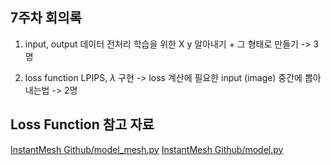 ## 7주차 회의록

1. input, output 데이터 전처리
학습을 위한 X y 알아내기 + 그 형태로 만들기 -> 3명


2. loss function
LPIPS, $\lambda$ 구현 -> loss 계산에 필요한 input (image) 중간에 뽑아내는법 -> 2명



## Loss Function 참고 자료

[InstantMesh Github/model_mesh.py](https://github.com/TencentARC/InstantMesh/blob/ab66d52dde2c5214a9f94ebbcde51951be9a1523/src/model_mesh.py#L196)
[InstantMesh Github/model.py](https://github.com/TencentARC/InstantMesh/blob/ab66d52dde2c5214a9f94ebbcde51951be9a1523/src/model.py#L243)








